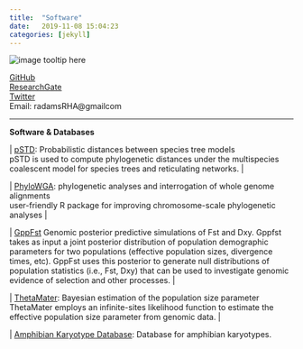 ```yaml
---
title:  "Software"
date:   2019-11-08 15:04:23
categories: [jekyll]
---
```


![image tooltip here](images/Waterfall1.JPG)

[GitHub](https://github.com/radamsRHA )  
[ResearchGate](https://www.researchgate.net/profile/Richard_Adams34)  
[Twitter](https://twitter.com/radamsrha)  
Email: radamsRHA@gmailcom


------------------------------------------------------------------------------------------------------

__Software & Databases__


| [pSTD](https://github.com/radamsRHA/PSTDistanceR): Probabilistic distances between species tree models  
pSTD is used to compute phylogenetic distances under the multispecies coalescent model for species trees and reticulating networks. |

| [PhyloWGA](https://github.com/radamsRHA/PhyloWGA): phylogenetic analyses and interrogation of whole genome alignments  
user-friendly R package for improving chromosome-scale phylogenetic analyses |

| [GppFst](https://github.com/radamsRHA/GppFst) Genomic posterior predictive simulations of Fst and Dxy. 
 Gppfst takes as input a joint posterior distribution of population demographic parameters for two populations (effective population sizes, divergence times, etc). GppFst uses this posterior to generate null distributions of population statistics (i.e., Fst, Dxy) that can be used to investigate genomic evidence of selection and other processes.  |

| [ThetaMater](https://github.com/radamsRHA/ThetaMater): Bayesian estimation of the population size parameter   
ThetaMater employs an infinite-sites likelihood function to estimate the effective population size parameter from genomic data. |

| [Amphibian Karyotype Database](https://evobir.shinyapps.io/AmphibianDB/): Database for amphibian karyotypes. 



